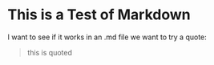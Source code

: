 # This is a Test of Markdown
I want to see if it works in an .md file 
 we want to try a quote:
> this is quoted
